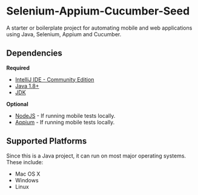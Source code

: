 # Selenium-Appium-Cucumber-Seed
A starter or boilerplate project for automating mobile and web applications using Java, Selenium, Appium and Cucumber.

## Dependencies
**Required**
* [IntelliJ IDE - Community Edition](https://www.jetbrains.com/idea/)
* [Java 1.8+](https://www.java.com/en/)
* [JDK](http://www.oracle.com/technetwork/java/javase/downloads/index.html)

**Optional**
* [NodeJS](https://www.nodejs.org) - If running mobile tests locally.
* [Appium](https://www.appium.io) - If running mobile tests locally.

## Supported Platforms
Since this is a Java project, it can run on most major operating systems. These include: 
* Mac OS X
* Windows
* Linux
